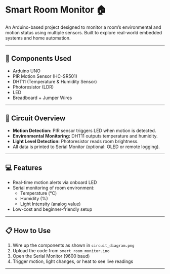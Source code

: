 # Smart Room Monitor 🏠

An Arduino-based project designed to monitor a room’s environmental and motion status using multiple sensors. Built to explore real-world embedded systems and home automation.

---

## 🧰 Components Used

- Arduino UNO
- PIR Motion Sensor (HC-SR501)
- DHT11 (Temperature & Humidity Sensor)
- Photoresistor (LDR)
- LED
- Breadboard + Jumper Wires

---

## 🔌 Circuit Overview

- **Motion Detection:** PIR sensor triggers LED when motion is detected.
- **Environmental Monitoring:** DHT11 outputs temperature and humidity.
- **Light Level Detection:** Photoresistor reads room brightness.
- All data is printed to Serial Monitor (optional: OLED or remote logging).

---

## 💻 Features

- Real-time motion alerts via onboard LED
- Serial monitoring of room environment:
  - Temperature (°C)
  - Humidity (%)
  - Light Intensity (analog value)
- Low-cost and beginner-friendly setup

---

## 📋 How to Use

1. Wire up the components as shown in `circuit_diagram.png`
2. Upload the code from `smart_room_monitor.ino`
3. Open the Serial Monitor (9600 baud)
4. Trigger motion, light changes, or heat to see live readings

---



